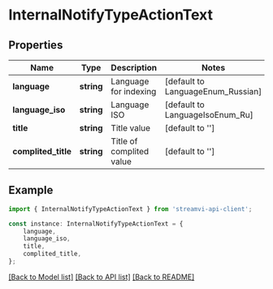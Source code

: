 # InternalNotifyTypeActionText


## Properties

Name | Type | Description | Notes
------------ | ------------- | ------------- | -------------
**language** | **string** | Language for indexing | [default to LanguageEnum_Russian]
**language_iso** | **string** | Language ISO | [default to LanguageIsoEnum_Ru]
**title** | **string** | Title value | [default to '']
**complited_title** | **string** | Title of complited value | [default to '']

## Example

```typescript
import { InternalNotifyTypeActionText } from 'streamvi-api-client';

const instance: InternalNotifyTypeActionText = {
    language,
    language_iso,
    title,
    complited_title,
};
```

[[Back to Model list]](../README.md#documentation-for-models) [[Back to API list]](../README.md#documentation-for-api-endpoints) [[Back to README]](../README.md)
